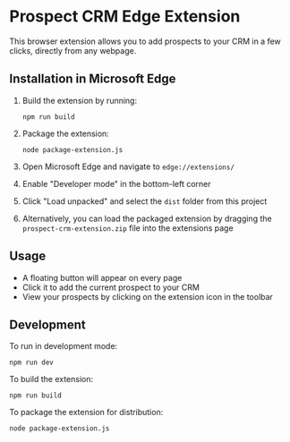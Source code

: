 
# Prospect CRM Edge Extension

This browser extension allows you to add prospects to your CRM in a few clicks, directly from any webpage.

## Installation in Microsoft Edge

1. Build the extension by running:
   ```
   npm run build
   ```

2. Package the extension:
   ```
   node package-extension.js
   ```

3. Open Microsoft Edge and navigate to `edge://extensions/`

4. Enable "Developer mode" in the bottom-left corner

5. Click "Load unpacked" and select the `dist` folder from this project

6. Alternatively, you can load the packaged extension by dragging the `prospect-crm-extension.zip` file into the extensions page

## Usage

- A floating button will appear on every page
- Click it to add the current prospect to your CRM
- View your prospects by clicking on the extension icon in the toolbar

## Development

To run in development mode:
```
npm run dev
```

To build the extension:
```
npm run build
```

To package the extension for distribution:
```
node package-extension.js
```
